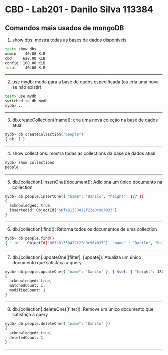 # CBD - Lab201 - Danilo Silva 113384

## Comandos mais usados de mongoDB

1. show dbs: mostra todas as bases de dados disponíveis

```bash
test> show dbs
admin    40.00 KiB
cbd     628.00 KiB
config  108.00 KiB
local    40.00 KiB
```

---

2. use mydb: muda para a base de dados especificada (ou cria uma nova se não existir)

```bash
test> use mydb
switched to db mydb
mydb> ...
```

---

3. db.createCollection([name]): cria uma nova coleção na base de dados atual

```bash
mydb> db.createCollection("people")
{ ok: 1 }
```

---

4. show collections: mostra todas as collections da base de dados atual

```bash
mydb> show collections
people
```

---

5. db.[collection].insertOne([document]): Adiciona um único documento na collection

```bash
mydb> db.people.insertOne({ "name": "Danilo", "height": 177 })
{
  acknowledged: true,
  insertedId: ObjectId('66fe81350432f22e0c964033')
}
```

---

6. db.[collection].find(): Retorna todos os documentos de uma collection

```bash
mydb> db.people.find()
{ "_id" : ObjectId("66fe81350432f22e0c964033"), "name" : "Danilo", "height" : 177 }
```

---

7. db.[collection].updateOne([filter], [update]): Atualiza um único documento que satisfaça a query

```bash
mydb> db.people.updateOne({ "name": "Danilo" }, { $set: { "height": 180 } })
{
  acknowledged: true,
  matchedCount: 1,
  modifiedCount: 1
}
```

---

8. db.[collection].deleteOne([filter]): Remove um único documento que satisfaça a query

```bash
mydb> db.people.deleteOne({ "name": "Danilo" })
{
  acknowledged: true,
  deletedCount: 1
}
```

---
